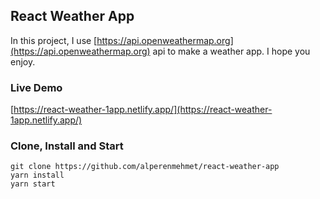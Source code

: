 ## React Weather App

In this project, I use [https://api.openweathermap.org](https://api.openweathermap.org) api to make a weather app. I hope you enjoy.

### Live Demo

[https://react-weather-1app.netlify.app/](https://react-weather-1app.netlify.app/)

### Clone, Install and Start

```
git clone https://github.com/alperenmehmet/react-weather-app
yarn install
yarn start
```